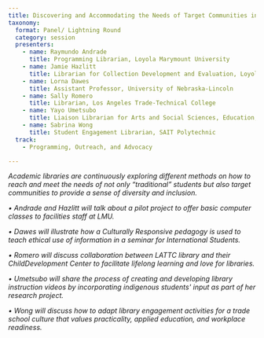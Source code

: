```yaml
---
title: Discovering and Accommodating the Needs of Target Communities in Academic Libraries
taxonomy:
  format: Panel/ Lightning Round 
  category: session
  presenters:
    - name: Raymundo Andrade
	  title: Programming Librarian, Loyola Marymount University
	- name: Jamie Hazlitt
	  title: Librarian for Collection Development and Evaluation, Loyola Marymount University
	- name: Lorna Dawes
	  title: Assistant Professor, University of Nebraska-Lincoln
	- name: Sally Romero
	  title: Librarian, Los Angeles Trade-Technical College
	- name: Yayo Umetsubo
	  title: Liaison Librarian for Arts and Social Sciences, Education, and Unama'ki College, Cape Breton University
	- name: Sabrina Wong
	  title: Student Engagement Librarian, SAIT Polytechnic
  track: 
	- Programming, Outreach, and Advocacy

---
```

_Academic libraries are continuously exploring different methods on how to reach and meet the needs of not only “traditional” students but also target communities to provide a sense of diversity and inclusion._

_•	Andrade and Hazlitt will talk about a pilot project to offer basic computer classes to facilities staff at LMU._

_•	Dawes will illustrate how a Culturally Responsive pedagogy is used to teach ethical use of information in a seminar for International Students._

_•	Romero will discuss collaboration between LATTC library and their ChildDevelopment Center to facilitate lifelong learning and love for libraries._

_•	Umetsubo will share the process of creating and developing library instruction videos by incorporating indigenous students' input as part of her research project._

_•	Wong will discuss how to adapt library engagement activities for a trade school culture that values practicality, applied education, and workplace readiness._
